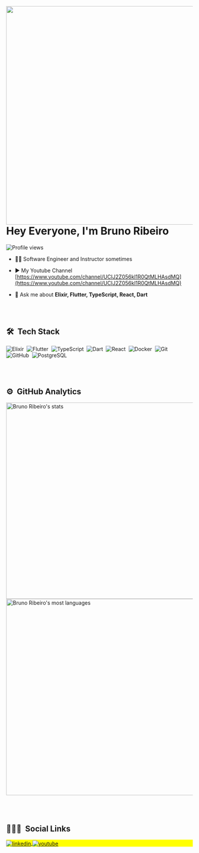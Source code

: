 
<img align="right" height="590em" src="https://raw.githubusercontent.com/gist/BrunoRibeiro147/7fcafa65d4cc727b1c1da6cdd4667a11/raw/77c94cce20e7855e270d83d0315829248d241f99/githubcard.svg"/>
<h1 align="left">Hey Everyone, I'm Bruno Ribeiro</h1>
<p align="left"> <img src="https://komarev.com/ghpvc/?username=BrunoRibeiro147&color=blue" alt="Profile views" /> </p>

- 👨‍💻 Software Engineer and Instructor sometimes

- ▶️ My Youtube Channel [https://www.youtube.com/channel/UCIJ2Z056kl1R0QtMLHAsdMQ](https://www.youtube.com/channel/UCIJ2Z056kl1R0QtMLHAsdMQ)

- 💬 Ask me about **Elixir, Flutter, TypeScript, React, Dart**

<br><br>

## 🛠 &nbsp;Tech Stack

![Elixir](https://img.shields.io/badge/-Elixir-05122A?style=flat&logo=elixir)&nbsp;
![Flutter](https://img.shields.io/badge/-Flutter-05122A?style=flat&logo=flutter)&nbsp;
![TypeScript](https://img.shields.io/badge/-TypeScript-05122A?style=flat&logo=typescript)&nbsp;
![Dart](https://img.shields.io/badge/-Dart-05122A?style=flat&logo=dart)&nbsp;
![React](https://img.shields.io/badge/-React-05122A?style=flat&logo=react)&nbsp;
![Docker](https://img.shields.io/badge/-Docker-05122A?style=flat&logo=docker)&nbsp;
![Git](https://img.shields.io/badge/-Git-05122A?style=flat&logo=git)&nbsp;
![GitHub](https://img.shields.io/badge/-GitHub-05122A?style=flat&logo=github)&nbsp;
![PostgreSQL](https://img.shields.io/badge/-PostgreSQL-05122A?style=flat&logo=postgresql)&nbsp;

<br><br>

## ⚙️ &nbsp;GitHub Analytics

<p align="left">
<img width="530em" src="https://github-readme-stats.vercel.app/api?username=BrunoRibeiro147&show_icons=true&theme=tokyonight" alt="Bruno Ribeiro's stats"/>
<img width="530em" src="https://github-readme-stats.vercel.app/api/top-langs/?username=BrunoRibeiro147&layout=compact&theme=tokyonight" alt="Bruno Ribeiro's most languages"/>
</p>

<br><br>

## 👨🏽‍🦲 &nbsp;Social Links

<p align="left" style="background:yellow">
<a href="https://www.linkedin.com/in/bruno-ribeiro-5049bb149/" target="_blank">
  <img align="center" src="https://img.shields.io/badge/-Bruno Ribeiro-05122A?style=flat&logo=linkedin" alt="linkedin"/>
</a>
<a href="https://www.youtube.com/channel/UCIJ2Z056kl1R0QtMLHAsdMQ" target="_blank">
 <img align="center" src="https://img.shields.io/badge/-Bruno Ribeiro-05122A?style=flat&logo=youtube" alt="youtube"/>
</a>
</p>

<!--
**maykbrito/maykbrito** is a ✨ _special_ ✨ repository because its `README.md` (this file) appears on your GitHub profile.

Here are some ideas to get you started:

- 🔭 I’m currently working on ...
- 🌱 I’m currently learning ...
- 👯 I’m looking to collaborate on ...
- 🤔 I’m looking for help with ...
- 💬 Ask me about ...
- 📫 How to reach me: ...
- 😄 Pronouns: ...
- ⚡ Fun fact: ...
-->
